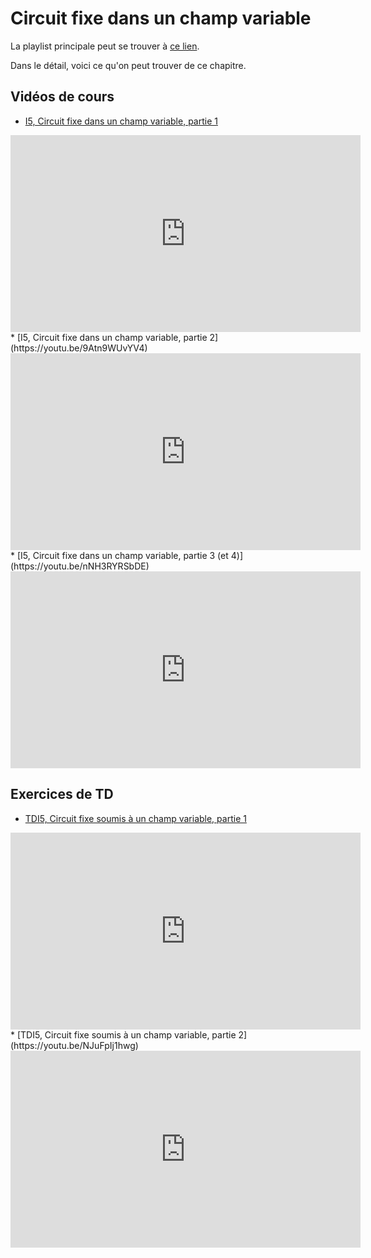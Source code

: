 # Circuit fixe dans un champ variable 

La playlist principale peut se trouver à [ce lien](https://youtube.com/playlist?list=PLEABsk5Xlyk5OhMn3ZsopsAKc5sKcb1QC).

Dans le détail, voici ce qu'on peut trouver de ce chapitre.

## Vidéos de cours

* [I5, Circuit fixe dans un champ variable, partie 1](https://youtu.be/Ntu3UQzxycw)

<div style="text-align:center">
<iframe width="560" height="315" src="https://www.youtube.com/embed/Ntu3UQzxycw" title="YouTube video player" frameborder="0" allow="accelerometer; autoplay; clipboard-write; encrypted-media; gyroscope; picture-in-picture" allowfullscreen></iframe>
</div>
* [I5, Circuit fixe dans un champ variable, partie 2](https://youtu.be/9Atn9WUvYV4)

<div style="text-align:center">
<iframe width="560" height="315" src="https://www.youtube.com/embed/9Atn9WUvYV4" title="YouTube video player" frameborder="0" allow="accelerometer; autoplay; clipboard-write; encrypted-media; gyroscope; picture-in-picture" allowfullscreen></iframe>
</div>
* [I5, Circuit fixe dans un champ variable, partie 3 (et 4)](https://youtu.be/nNH3RYRSbDE)

<div style="text-align:center">
<iframe width="560" height="315" src="https://www.youtube.com/embed/nNH3RYRSbDE" title="YouTube video player" frameborder="0" allow="accelerometer; autoplay; clipboard-write; encrypted-media; gyroscope; picture-in-picture" allowfullscreen></iframe>
</div>

## Exercices de TD

* [TDI5, Circuit fixe soumis à un champ variable, partie 1](https://youtu.be/NCYg_-ljX6w)

<div style="text-align:center">
<iframe width="560" height="315" src="https://www.youtube.com/embed/NCYg_-ljX6w" title="YouTube video player" frameborder="0" allow="accelerometer; autoplay; clipboard-write; encrypted-media; gyroscope; picture-in-picture" allowfullscreen></iframe>
</div>
* [TDI5, Circuit fixe soumis à un champ variable, partie 2](https://youtu.be/NJuFpIj1hwg)

<div style="text-align:center">
<iframe width="560" height="315" src="https://www.youtube.com/embed/NJuFpIj1hwg" title="YouTube video player" frameborder="0" allow="accelerometer; autoplay; clipboard-write; encrypted-media; gyroscope; picture-in-picture" allowfullscreen></iframe>
</div>

